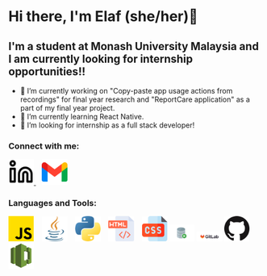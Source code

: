 # Hi there, I'm Elaf (she/her)👋

## I'm a student at Monash University Malaysia and I am currently looking for internship opportunities!!
- 🔭 I’m currently working on "Copy-paste app usage actions from recordings" for final year research and "ReportCare application" as a part of my final year project. 
- 🌱 I’m currently learning React Native. 
- 👯 I’m looking for internship as a full stack developer! 

### Connect with me:

[<picture>
  <source media="(prefers-color-scheme: dark)" srcset="/img/linkedin-dark.svg">
  <source media="(prefers-color-scheme: light)" srcset="/img/linkedin-light.svg">
  <img alt="linkedIn logo." src="img/linkedin-light.svg" width="10%">
</picture>](https://www.linkedin.com/in/elafaa/)
&nbsp;&nbsp;
[<picture>
  <img alt="gmail logo." src="img/gmail.png" width="10%">
</picture>](mailto:elafasalh@gmail.com)


### Languages and Tools:
<picture>
  <img alt="JavaScript logo." src="img/JavaScript.png" width="10%">
</picture>
&nbsp;&nbsp;
<picture>
  <img alt="Java logo." src="img/java.png" width="10%">
</picture>
&nbsp;&nbsp;
<picture>
  <img alt="Python logo." src="img/python.png" width="10%">
</picture>
&nbsp;&nbsp;
<picture>
  <img alt="HTML logo." src="img/html.png" width="10%">
</picture>
&nbsp;&nbsp;
<picture>
  <img alt="CSS logo." src="img/css.png" width="10%">
</picture>
<picture>
  <img alt="Oracle SQL logo." src="img/Oracle_SQL_Developer-Logo.png" width="10%">
</picture>
<picture>
  <img alt="GitLab logo." src="img/gitlab-logo-gray-rgb.svg" width="10%">
</picture>
<picture>
  <img alt="GitHub logo." src="img/gitHub.png" width="10%">
</picture>
<picture>
  <img alt="AWS codecommit logo." src="img/aws-codecommit.png" width="10%">
</picture>


